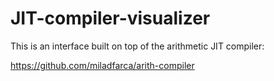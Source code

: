 # JIT-compiler-visualizer

This is an interface built on top of the arithmetic JIT compiler:

https://github.com/miladfarca/arith-compiler
